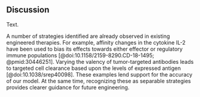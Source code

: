 ## Discussion

<!-- Summary. -->

Text.




<!-- A number of strategies are already employed. -->

A number of strategies identified are already observed in existing engineered therapies. For example, affinity changes in the cytokine IL-2 have been used to bias its effects towards either effector or regulatory immune populations [@doi:10.1158/2159-8290.CD-18-1495; @pmid:30446251]. Varying the valency of tumor-targeted antibodies leads to targeted cell clearance based upon the levels of expressed antigen [@doi:10.1038/srep40098]. These examples lend support for the accuracy of our model. At the same time, recognizing these as separable strategies provides clearer guidance for future engineering.

<!-- Still need to implement others. -->





<!-- No strategies for NOT relationships. -->






<!-- Impressive range of logic can be built without cells involved. -->